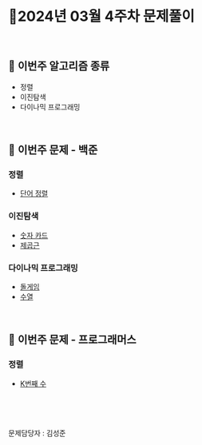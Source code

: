 # 📌2024년 03월 4주차 문제풀이
<br>

## 🎯 이번주 알고리즘 종류
- 정렬
- 이진탐색
- 다이나믹 프로그래밍

<br>

## 📝 이번주 문제 - 백준
### 정렬
- [단어 정렬](https://www.acmicpc.net/problem/1181)

### 이진탐색
- [숫자 카드](https://www.acmicpc.net/problem/10815)
- [제곱근](https://www.acmicpc.net/problem/13706)

### 다이나믹 프로그래밍
- [돌게임](https://www.acmicpc.net/problem/9655)
- [수열](https://www.acmicpc.net/problem/2491)


<br>

## 📝 이번주 문제 - 프로그래머스
### 정렬
- [K번째 수](https://school.programmers.co.kr/learn/courses/30/lessons/42748)




<br>
<br>
<br>

문제담당자 : 김성준
